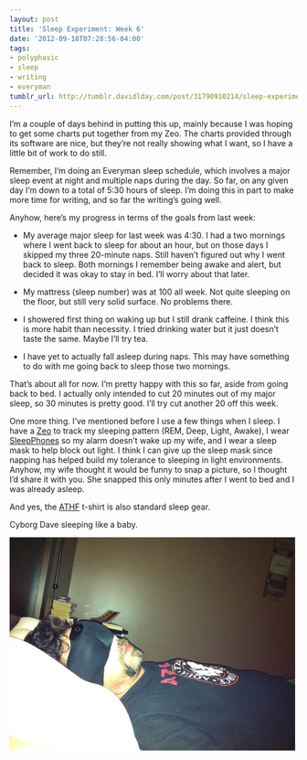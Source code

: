 ```yaml
---
layout: post
title: 'Sleep Experiment: Week 6'
date: '2012-09-18T07:28:56-04:00'
tags:
- polyphasic
- sleep
- writing
- everyman
tumblr_url: http://tumblr.davidlday.com/post/31790910214/sleep-experiment-week-6
---
```

I’m a couple of days behind in putting this up, mainly because I was hoping to get some charts put together from my Zeo. The charts provided through its software are nice, but they’re not really showing what I want, so I have a little bit of work to do still.

Remember, I’m doing an Everyman sleep schedule, which involves a major sleep event at night and multiple naps during the day. So far, on any given day I’m down to a total of 5:30 hours of sleep. I’m doing this in part to make more time for writing, and so far the writing’s going well.

Anyhow, here’s my progress in terms of the goals from last week:

* My average major sleep for last week was 4:30. I had a two mornings where I went back to sleep for about an hour, but on those days I skipped my three 20-minute naps. Still haven’t figured out why I went back to sleep. Both mornings I remember being awake and alert, but decided it was okay to stay in bed. I’ll worry about that later.

* My mattress (sleep number) was at 100 all week. Not quite sleeping on the floor, but still very solid surface. No problems there.

* I showered first thing on waking up but I still drank caffeine. I think this is more habit than necessity. I tried drinking water but it just doesn’t taste the same. Maybe I’ll try tea.

* I have yet to actually fall asleep during naps. This may have something to do with me going back to sleep those two mornings.

That’s about all for now. I’m pretty happy with this so far, aside from going back to bed. I actually only intended to cut 20 minutes out of my major sleep, so 30 minutes is pretty good. I’ll try cut another 20 off this week.

One more thing. I’ve mentioned before I use a few things when I sleep. I have a [Zeo](http://www.myzeo.com/) to track my sleeping pattern (REM, Deep, Light, Awake), I wear [SleepPhones](http://www.sleepphones.com/) so my alarm doesn’t wake up my wife, and I wear a sleep mask to help block out light. I think I can give up the sleep mask since napping has helped build my tolerance to sleeping in light environments. Anyhow, my wife thought it would be funny to snap a picture, so I thought I’d share it with you. She snapped this only minutes after I went to bed and I was already asleep.

And yes, the [ATHF](http://www.adultswim.com/shows/aqua-teen-hunger-force/index.html) t-shirt is also standard sleep gear.

Cyborg Dave sleeping like a baby.

![Sleeping Cyborg Dave](/assets/imported/tumblr/tumblr_majm54RiUy1r5rd2t.jpg)
